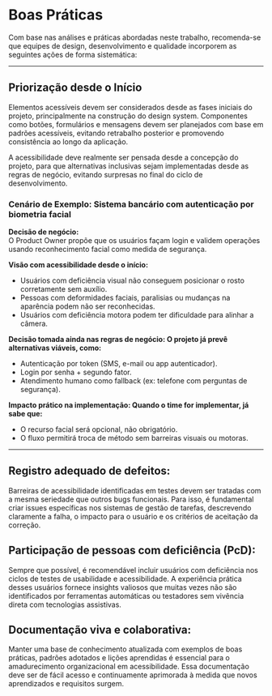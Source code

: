 # Boas Práticas

Com base nas análises e práticas abordadas neste trabalho, recomenda-se que equipes de design, desenvolvimento e qualidade incorporem as seguintes ações de forma sistemática:

---

## Priorização desde o Início

Elementos acessíveis devem ser considerados desde as fases iniciais do projeto, principalmente na construção do design system. Componentes como botões, formulários e mensagens devem ser planejados com base em padrões acessíveis, evitando retrabalho posterior e promovendo consistência ao longo da aplicação.

A acessibilidade deve realmente ser pensada desde a concepção do projeto, para que alternativas inclusivas sejam implementadas desde as regras de negócio, evitando surpresas no final do ciclo de desenvolvimento.

### Cenário de Exemplo: Sistema bancário com autenticação por biometria facial

**Decisão de negócio:**  
O Product Owner propõe que os usuários façam login e validem operações usando reconhecimento facial como medida de segurança.

**Visão com acessibilidade desde o início:**

- Usuários com deficiência visual não conseguem posicionar o rosto corretamente sem auxílio.
- Pessoas com deformidades faciais, paralisias ou mudanças na aparência podem não ser reconhecidas.
- Usuários com deficiência motora podem ter dificuldade para alinhar a câmera.

**Decisão tomada ainda nas regras de negócio: O projeto já prevê alternativas viáveis, como:**

- Autenticação por token (SMS, e-mail ou app autenticador).
- Login por senha + segundo fator.
- Atendimento humano como fallback (ex: telefone com perguntas de segurança).

**Impacto prático na implementação: Quando o time for implementar, já sabe que:**

- O recurso facial será opcional, não obrigatório.
- O fluxo permitirá troca de método sem barreiras visuais ou motoras.

---

## Registro adequado de defeitos: 
Barreiras de acessibilidade identificadas em testes devem ser tratadas com a mesma seriedade que outros bugs funcionais. Para isso, é fundamental criar issues específicas nos sistemas de gestão de tarefas, descrevendo claramente a falha, o impacto para o usuário e os critérios de aceitação da correção.

## Participação de pessoas com deficiência (PcD): 
Sempre que possível, é recomendável incluir usuários com deficiência nos ciclos de testes de usabilidade e acessibilidade. A experiência prática desses usuários fornece insights valiosos que muitas vezes não são identificados por ferramentas automáticas ou testadores sem vivência direta com tecnologias assistivas.

## Documentação viva e colaborativa: 
Manter uma base de conhecimento atualizada com exemplos de boas práticas, padrões adotados e lições aprendidas é essencial para o amadurecimento organizacional em acessibilidade. Essa documentação deve ser de fácil acesso e continuamente aprimorada à medida que novos aprendizados e requisitos surgem. 